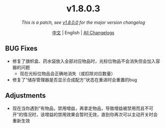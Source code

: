 ﻿<h1 align="center">v1.8.0.3</h1>

<div align="center">

*This is a patch, see [v1.8.0.0](v1.8.0.0.md) for the major version changelog*

[中文](../zh/v1.8.0.3.md) | English | [All Changelogs](../../ChangeLog-en.md)

</div>

## BUG Fixes

- 修复了旗帜盒、药水袋放入全部对应物品时，光标位物品不会消失但会加入容器的问题
  - 现在光标位物品会正确地消失（或扣除对应数量）
- 修复了“储存管理器是否显示合成配方”状态在重进时会重置的bug

## Adjustments

- 现在当你遇到“有物品，禁用增益，再拿走物品，导致增益被禁用而且不可开”的情况时，该增益的禁用效果会暂时无效，直到你再次可以主动开关时会重新生效